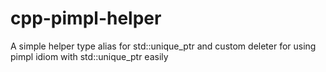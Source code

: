 # cpp-pimpl-helper
A simple helper type alias for std::unique_ptr and custom deleter for using pimpl idiom with std::unique_ptr easily 
